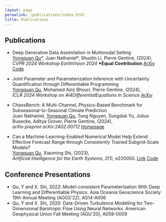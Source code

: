```yaml
---
layout: page
permalink: /publications/index.html
title: Publications
---
```

## Publications

- Deep Generative Data Assimilation in Multimodal Setting       
  <ins>Yongquan Qu</ins>\*, Juan Nathaniel\*, Shuolin Li, Pierre Gentine, (2024),       
  *CVPR 2024 Workshop EarthVision 2024* **\*Equal Contribution** [ArXiv](https://arxiv.org/abs/2404.06665) [Code](https://github.com/yongquan-qu/SLAMS)
  
- Joint Parameter and Parameterization Inference with Uncertainty Quantification through Differentiable Programming         
  <ins>Yongquan Qu</ins>, Mohamed Aziz Bhouri, Pierre Gentine, (2024),                    
  *ICLR 2024 Workshop on AI4DifferentialEquations In Science* [ArXiv](https://arxiv.org/abs/2403.02215)
  
- ChaosBench: A Multi-Channel, Physics-Based Benchmark for Subseasonal-to-Seasonal Climate Prediction          
  Juan Nathaniel, <ins>Yongquan Qu</ins>, Tung Nguyen, Sungduk Yu, Julius Busecke, Aditya Grover, Pierre Gentine, (2024),                  
  *arXiv preprint arXiv:2402.00712*  [Homepage](https://leap-stc.github.io/ChaosBench/README.html) 
  
- Can a Machine-Learning-Enabled Numerical Model Help Extend Effective Forecast Range through Consistently Trained Subgrid-Scale Models?       
  <ins>Yongquan Qu</ins>, Xiaoming Shi, (2023),                
  *Artificial Intelligence for the Earth Systems, 2*(1), e220050. [Link](https://journals.ametsoc.org/view/journals/aies/2/1/AIES-D-22-0050.1.xml)  [Code](https://github.com/YONGQUAN-QU/BVEX)


## Conference Presentations
- Qu, Y and X. Shi, 2022: Model-consistent Parameterisation With Deep Learning and Differentiable Physics. Asia Oceania Geoscience Society 19th Annual Meeting (AOGS'22), AS14-A006
- Qu, Y and X. Shi, 2020: Data-Driven Turbulence Modelling for Two-Dimensional Barotropic Flow Using Neural Networks. American Geophysical Union Fall Meeting (AGU'20), A059-0009
